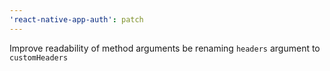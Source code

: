 ```yaml
---
'react-native-app-auth': patch
---
```


Improve readability of method arguments be renaming `headers` argument to `customHeaders`
